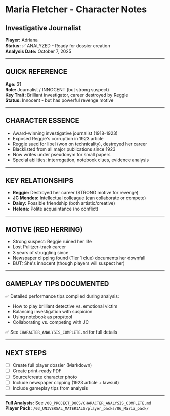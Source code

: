 # Maria Fletcher - Character Notes
## Investigative Journalist

**Player:** Adriana  
**Status:** ✅ ANALYZED - Ready for dossier creation  
**Analysis Date:** October 7, 2025

---

## QUICK REFERENCE

**Age:** 31  
**Role:** Journalist / INNOCENT (but strong suspect)  
**Key Trait:** Brilliant investigator, career destroyed by Reggie  
**Status:** Innocent - but has powerful revenge motive

---

## CHARACTER ESSENCE

- Award-winning investigative journalist (1918-1923)
- Exposed Reggie's corruption in 1923 article
- Reggie sued for libel (won on technicality), destroyed her career
- Blacklisted from all major publications since 1923
- Now writes under pseudonym for small papers
- Special abilities: interrogation, notebook clues, evidence analysis

---

## KEY RELATIONSHIPS

- **Reggie:** Destroyed her career (STRONG motive for revenge)
- **JC Mendes:** Intellectual colleague (can collaborate or compete)
- **Daisy:** Possible friendship (both artistic/creative)
- **Helena:** Polite acquaintance (no conflict)

---

## MOTIVE (RED HERRING)

- Strong suspect: Reggie ruined her life
- Lost Pulitzer-track career
- 3 years of struggling since
- Newspaper clipping found (Tier 1 clue) documents her downfall
- BUT: She's innocent (though players will suspect her)

---

## GAMEPLAY TIPS DOCUMENTED

✅ Detailed performance tips compiled during analysis:
- How to play brilliant detective vs. emotional victim
- Balancing investigation with suspicion
- Using notebook as prop/tool
- Collaborating vs. competing with JC

✅ See `CHARACTER_ANALYSIS_COMPLETE.md` for full details

---

## NEXT STEPS

- [ ] Create full player dossier (Markdown)
- [ ] Create print-ready PDF
- [ ] Source/create character photo
- [ ] Include newspaper clipping (1923 article + lawsuit)
- [ ] Include gameplay tips from analysis

---

**Full Analysis:** See `/00_PROJECT_DOCS/CHARACTER_ANALYSIS_COMPLETE.md`  
**Player Pack:** `/03_UNIVERSAL_MATERIALS/player_packs/06_Maria_pack/`
